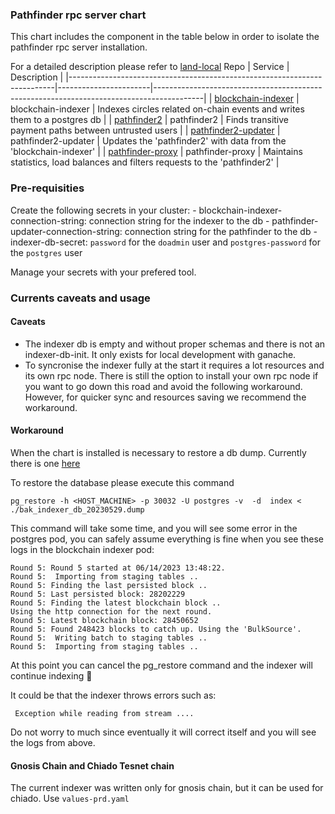 ### Pathfinder rpc server chart

This chart includes the component in the table below in order to  isolate the pathfinder rpc server installation.

For a detailed description please refer to [land-local](https://github.com/CirclesUBI/land-local) 
 Repo                                                                     | Service               | Description                                                                              |
|--------------------------------------------------------------------------|-----------------------|------------------------------------------------------------------------------------------|
| [blockchain-indexer](https://github.com/CirclesUBI/blockchain-indexer)   | blockchain-indexer    | Indexes circles related on-chain events and writes them to a postgres db                 |
| [pathfinder2](https://github.com/CirclesUBI/pathfinder2)                 | pathfinder2           | Finds transitive payment paths between untrusted users                                   | 
| [pathfinder2-updater](https://github.com/CirclesUBI/pathfinder2-updater) | pathfinder2-updater   | Updates the 'pathfinder2' with data from the 'blockchain-indexer'                        | 
| [pathfinder-proxy](https://github.com/CirclesUBI/pathfinder-proxy)       | pathfinder-proxy      | Maintains statistics, load balances and filters requests to the 'pathfinder2'            |


### Pre-requisities

Create the following secrets in your cluster:
    - blockchain-indexer-connection-string: connection string for the indexer to the db
    - pathfinder-updater-connection-string: connection string for the pathfinder to the db
    - indexer-db-secret: `password` for the `doadmin` user and `postgres-password`  for the `postgres` user 

Manage your secrets with your prefered tool. 

### Currents caveats and usage 

#### Caveats
- The indexer db is empty and without proper schemas and there is not an indexer-db-init. It only exists for local development with ganache. 
- To syncronise the indexer fully at the start it requires a lot resources and its own rpc node. There is still the option to install your own rpc node if you want to go down this road and avoid the following workaround. However, for quicker sync and  resources saving  we recommend the workaround. 

#### Workaround 

When the chart is installed is necessary to restore a db dump. Currently there is one [here](https://rpc.helsinki.circlesubi.id/pathfinder-db/bak_indexer_db_20230529.dump)

To restore the database please execute this command

```
pg_restore -h <HOST_MACHINE> -p 30032 -U postgres -v  -d  index < ./bak_indexer_db_20230529.dump
```

This command will take some time, and you will see some error in the postgres pod, you can safely assume everything is fine when you see these logs in the blockchain indexer pod:

```
Round 5: Round 5 started at 06/14/2023 13:48:22.
Round 5:  Importing from staging tables ..
Round 5: Finding the last persisted block ..
Round 5: Last persisted block: 28202229
Round 5: Finding the latest blockchain block ..
Using the http connection for the next round.
Round 5: Latest blockchain block: 28450652
Round 5: Found 248423 blocks to catch up. Using the 'BulkSource'.
Round 5:  Writing batch to staging tables ..
Round 5:  Importing from staging tables ..
```

At this point you can cancel the pg_restore command and the indexer will continue indexing 🌻

It could be that the indexer throws errors such as: 

```
 Exception while reading from stream ....

 ```

 Do not worry to much since eventually it will correct itself and you will see the logs from above. 


 #### Gnosis Chain and Chiado Tesnet chain 

 The current indexer was written only for gnosis chain, but it can be used for chiado.  Use `values-prd.yaml`